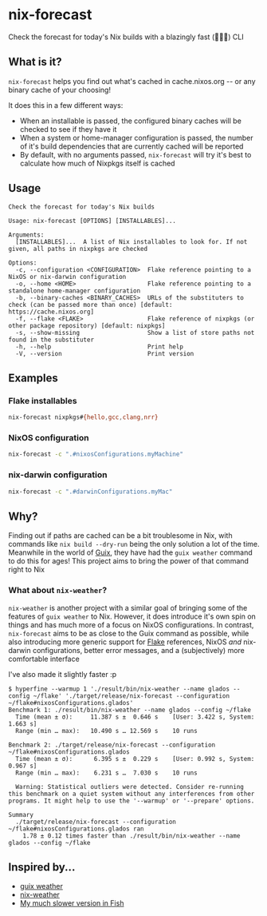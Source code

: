 # nix-forecast

Check the forecast for today's Nix builds with a blazingly fast (🚀🔥🦀) CLI

## What is it?

`nix-forecast` helps you find out what's cached in cache.nixos.org -- or any binary cache of your choosing!

It does this in a few different ways:

- When an installable is passed, the configured binary caches will be checked to see if they have it
- When a system or home-manager configuration is passed, the number of it's build dependencies that are currently cached will be reported
- By default, with no arguments passed, `nix-forecast` will try it's best to calculate how much of Nixpkgs itself is cached

## Usage

```
Check the forecast for today's Nix builds

Usage: nix-forecast [OPTIONS] [INSTALLABLES]...

Arguments:
  [INSTALLABLES]...  A list of Nix installables to look for. If not given, all paths in nixpkgs are checked

Options:
  -c, --configuration <CONFIGURATION>  Flake reference pointing to a NixOS or nix-darwin configuration
  -o, --home <HOME>                    Flake reference pointing to a standalone home-manager configuration
  -b, --binary-caches <BINARY_CACHES>  URLs of the substituters to check (can be passed more than once) [default: https://cache.nixos.org]
  -f, --flake <FLAKE>                  Flake reference of nixpkgs (or other package repository) [default: nixpkgs]
  -s, --show-missing                   Show a list of store paths not found in the substituter
  -h, --help                           Print help
  -V, --version                        Print version
```

## Examples

### Flake installables

```sh
nix-forecast nixpkgs#{hello,gcc,clang,nrr}
```

### NixOS configuration


```sh
nix-forecast -c ".#nixosConfigurations.myMachine"
```

### nix-darwin configuration

```sh
nix-forecast -c ".#darwinConfigurations.myMac"
```

## Why?

Finding out if paths are cached can be a bit troublesome in Nix, with commands like `nix build --dry-run`
being the only solution a lot of the time. Meanwhile in the world of [Guix](https://guix.gnu.org/), they have
had the `guix weather` command to do this for ages! This project aims to bring the power of that command right
to Nix

### What about `nix-weather`?

`nix-weather` is another project with a similar goal of bringing some of the features of `guix weather` to
Nix. However, it does introduce it's own spin on things and has much more of a focus on NixOS configurations.
In contrast, `nix-forecast` aims to be as close to the Guix command as possible, while also introducing more
generic support for [Flake](https://nix.dev/concepts/flakes) references, NixOS *and* nix-darwin
configurations, better error messages, and a (subjectively) more comfortable interface

I've also made it slightly faster :p

```
$ hyperfine --warmup 1 './result/bin/nix-weather --name glados --config ~/flake' './target/release/nix-forecast --configuration ~/flake#nixosConfigurations.glados'
Benchmark 1: ./result/bin/nix-weather --name glados --config ~/flake
  Time (mean ± σ):     11.387 s ±  0.646 s    [User: 3.422 s, System: 1.663 s]
  Range (min … max):   10.490 s … 12.569 s    10 runs

Benchmark 2: ./target/release/nix-forecast --configuration ~/flake#nixosConfigurations.glados
  Time (mean ± σ):      6.395 s ±  0.229 s    [User: 0.992 s, System: 0.967 s]
  Range (min … max):    6.231 s …  7.030 s    10 runs

  Warning: Statistical outliers were detected. Consider re-running this benchmark on a quiet system without any interferences from other programs. It might help to use the '--warmup' or '--prepare' options.

Summary
  ./target/release/nix-forecast --configuration ~/flake#nixosConfigurations.glados ran
    1.78 ± 0.12 times faster than ./result/bin/nix-weather --name glados --config ~/flake
```

## Inspired by...

- [guix weather](https://guix.gnu.org/manual/en/html_node/Invoking-guix-weather.html)
- [nix-weather](https://github.com/cafkafk/nix-weather/)
- [My much slower version in Fish](https://discourse.nixos.org/t/how-to-find-uncached-dependencies-of-a-closure/45385)
